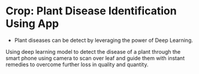 # Crop: Plant Disease Identification Using App
- Plant diseases can be detect by leveraging the power of Deep Learning.

Using deep learning model to detect the disease of a plant through the smart phone using camera to scan over leaf and guide them with instant remedies to overcome further loss in quality and quantity.

